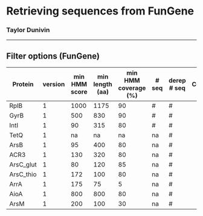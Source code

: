 # Retrieving sequences from FunGene
### Taylor Dunivin

---
## Filter options (FunGene)

| Protein |  version |min HMM score | min length (aa) | min HMM coverage (%) |  # seq | derep # seq | Comments |
| --------- | ----- | ---------- | --------- | -------- | -------- | -------- |:-----: |
| RplB | 1 | 1000 | 1175 | 90 | # | # |  |
| GyrB | 1 | 500 | 830 | 90 | # | # |  |
| IntI | 1 | 90 | 315 | 80 | # | # |  |
| TetQ | 1 | na | na | na | na | # | # | 
| ArsB | 1 | 95 | 400 | 80 | na | # | # | 
| ACR3 | 1 | 130 | 320 | 80 | na | # | # | 
| ArsC_glut | 1 | 80 | 120 | 85 | na | # | # | 
| ArsC_thio | 1 | 172 | 100 | 80 | na | # | # | 
| ArrA | 1 | 175 | 75 | 5 | na | # | # | 
| AioA | 1 | 800 | 800 | 80 | na | # | # | 
| ArsM | 1 | 200 | 100 | 30 | na | # | # | 
